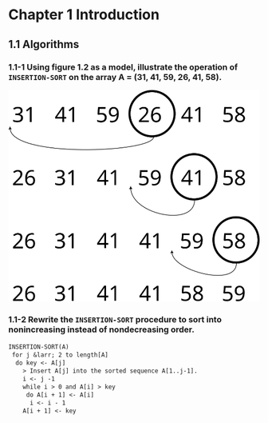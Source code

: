 # Chapter 1 Introduction
## 1.1 Algorithms
### 1.1-1 Using figure 1.2 as a model, illustrate the operation of `INSERTION-SORT` on the array A = (31, 41, 59, 26, 41, 58).
![Insertion sort solution diagram for 31, 41, 59, 26, 41, 58](intro-to-algorithms-1.1-1.svg)
### 1.1-2 Rewrite the `INSERTION-SORT` procedure to sort into nonincreasing instead of nondecreasing order.

```
INSERTION-SORT(A)
 for j &larr; 2 to length[A]
  do key <- A[j]
    > Insert A[j] into the sorted sequence A[1..j-1].
    i <- j -1
    while i > 0 and A[i] > key
     do A[i + 1] <- A[i]
      i <- i - 1
    A[i + 1] <- key
```
